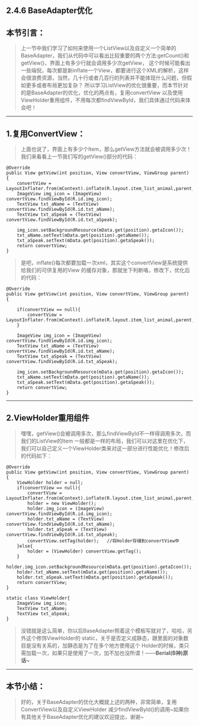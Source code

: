 ## 2.4.6 BaseAdapter优化



## 本节引言：

> 上一节中我们学习了如何来使用一个ListView以及自定义一个简单的BaseAdapter，我们从代码中可以看出比较重要的两个方法:getCount()和getView()，界面上有多少行就会调用多少次getView， 这个时候可能看出一些端倪，每次都是新inflate一个View，都要进行这个XML的解析，这样会很浪费资源，当然，几十行或者几百行的列表并不能体现什么问题，但假如更多或者布局更加复杂？ 所以学习ListView的优化很重要，而本节针对的是BaseAdapter的优化，优化的两点有，复用convertView 以及使用ViewHolder重用组件，不用每次都findViewById，我们具体通过代码来体会吧！

------

## 1.复用ConvertView：

> 上面也说了，界面上有多少个Item，那么getView方法就会被调用多少次！ 我们来看看上一节我们写的getView()部分的代码：

```
@Override
public View getView(int position, View convertView, ViewGroup parent) {
    convertView = LayoutInflater.from(mContext).inflate(R.layout.item_list_animal,parent,false);
    ImageView img_icon = (ImageView) convertView.findViewById(R.id.img_icon);
    TextView txt_aName = (TextView) convertView.findViewById(R.id.txt_aName);
    TextView txt_aSpeak = (TextView) convertView.findViewById(R.id.txt_aSpeak);

    img_icon.setBackgroundResource(mData.get(position).getaIcon());
    txt_aName.setText(mData.get(position).getaName());
    txt_aSpeak.setText(mData.get(position).getaSpeak());
    return convertView;
}
```

> 是吧，inflate()每次都要加载一次xml，其实这个convertView是系统提供给我们的可供复用的View 的缓存对象，那就坐下判断咯，修改下，优化后的代码：

```
@Override
public View getView(int position, View convertView, ViewGroup parent) {

    if(convertView == null){
        convertView = LayoutInflater.from(mContext).inflate(R.layout.item_list_animal,parent,false);
    }

    ImageView img_icon = (ImageView) convertView.findViewById(R.id.img_icon);
    TextView txt_aName = (TextView) convertView.findViewById(R.id.txt_aName);
    TextView txt_aSpeak = (TextView) convertView.findViewById(R.id.txt_aSpeak);

    img_icon.setBackgroundResource(mData.get(position).getaIcon());
    txt_aName.setText(mData.get(position).getaName());
    txt_aSpeak.setText(mData.get(position).getaSpeak());
    return convertView;
}
```

------

## 2.ViewHolder重用组件

> 嘿嘿，getView()会被调用多次，那么findViewById不一样得调用多次，而我们的ListView的Item 一般都是一样的布局，我们可以对这里在优化下，我们可以自己定义一个ViewHolder类来对这一部分进行性能优化！修改后的代码如下：

```
@Override
public View getView(int position, View convertView, ViewGroup parent) {
    ViewHolder holder = null;
    if(convertView == null){
        convertView = LayoutInflater.from(mContext).inflate(R.layout.item_list_animal,parent,false);
        holder = new ViewHolder();
        holder.img_icon = (ImageView) convertView.findViewById(R.id.img_icon);
        holder.txt_aName = (TextView) convertView.findViewById(R.id.txt_aName);
        holder.txt_aSpeak = (TextView) convertView.findViewById(R.id.txt_aSpeak);
        convertView.setTag(holder);   //将Holder存储到convertView中
    }else{
        holder = (ViewHolder) convertView.getTag();
    }
    holder.img_icon.setBackgroundResource(mData.get(position).getaIcon());
    holder.txt_aName.setText(mData.get(position).getaName());
    holder.txt_aSpeak.setText(mData.get(position).getaSpeak());
    return convertView;
}

static class ViewHolder{
    ImageView img_icon;
    TextView txt_aName;
    TextView txt_aSpeak;
}
```

> 没错就是这么简单，你以后BaseAdapter照着这个模板写就对了，哈哈，另外这个修饰ViewHolder的 static，关于是否定义成静态，跟里面的对象数目是没有关系的，加静态是为了在多个地方使用这个 Holder的时候，类只需加载一次，如果只是使用了一次，加不加也没所谓！——**Berial(B神)原话~**

------

## 本节小结：

> 好的，关于BaseAdapter的优化大概就上述的两种，非常简单，复用ConvertView以及自定义ViewHolder 减少findViewById()的调用~如果你有其他关于BaseAdapter优化的建议欢迎提出，谢谢~
